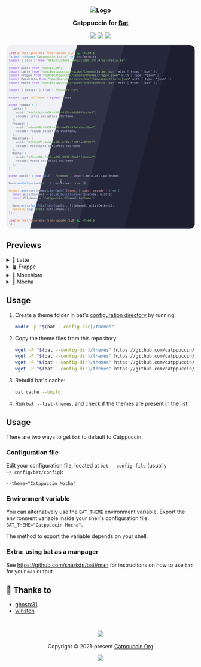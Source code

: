 <h3 align="center">
	<img src="https://raw.githubusercontent.com/catppuccin/catppuccin/main/assets/logos/exports/1544x1544_circle.png" width="100" alt="Logo"/><br/>
	<img src="https://raw.githubusercontent.com/catppuccin/catppuccin/main/assets/misc/transparent.png" height="30" width="0px"/>
	Catppuccin for <a href="https://github.com/sharkdp/bat">Bat</a>
	<img src="https://raw.githubusercontent.com/catppuccin/catppuccin/main/assets/misc/transparent.png" height="30" width="0px"/>
</h3>

<p align="center">
	<a href="https://github.com/catppuccin/bat/stargazers"><img src="https://img.shields.io/github/stars/catppuccin/bat?colorA=363a4f&colorB=b7bdf8&style=for-the-badge"></a>
	<a href="https://github.com/catppuccin/bat/issues"><img src="https://img.shields.io/github/issues/catppuccin/bat?colorA=363a4f&colorB=f5a97f&style=for-the-badge"></a>
	<a href="https://github.com/catppuccin/bat/contributors"><img src="https://img.shields.io/github/contributors/catppuccin/bat?colorA=363a4f&colorB=a6da95&style=for-the-badge"></a>
</p>

<p align="center">
	<img src="assets/preview.webp"/>
</p>

## Previews

<details>
<summary>🌻 Latte</summary>
<img src="assets/latte.webp"/>
</details>
<details>
<summary>🪴 Frappé</summary>
<img src="assets/frappe.webp"/>
</details>
<details>
<summary>🌺 Macchiato</summary>
<img src="assets/macchiato.webp"/>
</details>
<details>
<summary>🌿 Mocha</summary>
<img src="assets/mocha.webp"/>
</details>

## Usage

1. Create a theme folder in bat's [configuration directory](https://github.com/sharkdp/bat#configuration-file) by running:

   ```bash
   mkdir -p "$(bat --config-dir)/themes"
   ```

2. Copy the theme files from this repository:

   ```bash
   wget -P "$(bat --config-dir)/themes" https://github.com/catppuccin/bat/raw/main/themes/Catppuccin%20Latte.tmTheme
   wget -P "$(bat --config-dir)/themes" https://github.com/catppuccin/bat/raw/main/themes/Catppuccin%20Frappe.tmTheme
   wget -P "$(bat --config-dir)/themes" https://github.com/catppuccin/bat/raw/main/themes/Catppuccin%20Macchiato.tmTheme
   wget -P "$(bat --config-dir)/themes" https://github.com/catppuccin/bat/raw/main/themes/Catppuccin%20Mocha.tmTheme
   ```

3. Rebuild bat's cache:

   ```bash
   bat cache --build
   ```

4. Run `bat --list-themes`, and check if the themes are present in the list.

## Usage

There are two ways to get `bat` to default to Catppuccin:

### Configuration file

Edit your configuration file, located at `bat --config-file` (usually `~/.config/bat/config`):

```
--theme="Catppuccin Mocha"
```

### Environment variable

You can alternatively use the `BAT_THEME` environment variable. Export the environment variable inside your shell's configuration file: `BAT_THEME="Catppuccin Mocha"`.

The method to export the variable depends on your shell.

### Extra: using bat as a manpager

See https://github.com/sharkdp/bat#man for instructions on how to use `bat` for your `man` output.

## 💝 Thanks to

- [ghostx31](https://github.com/ghostx31)
- [winston](https://github.com/nekowinston)

&nbsp;

<p align="center">
	<img src="https://raw.githubusercontent.com/catppuccin/catppuccin/main/assets/footers/gray0_ctp_on_line.svg?sanitize=true" />
</p>

<p align="center">
	Copyright &copy; 2021-present <a href="https://github.com/catppuccin" target="_blank">Catppuccin Org</a>
</p>

<p align="center">
	<a href="https://github.com/catppuccin/catppuccin/blob/main/LICENSE"><img src="https://img.shields.io/static/v1.svg?style=for-the-badge&label=License&message=MIT&logoColor=d9e0ee&colorA=363a4f&colorB=b7bdf8"/></a>
</p>
